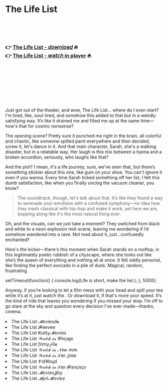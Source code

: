 <h1>The Life List</h1>

<br><br><br>

<h3>👉 <a href="https://Traviss-rytsorebcons1972.github.io/gdddqthsqv/">The Life List - 𝘥𝘰𝘸𝘯𝘭𝘰𝘢𝘥</a> 🔥<br>
👉 <a href="https://Traviss-rytsorebcons1972.github.io/gdddqthsqv/">The Life List - 𝘸𝘢𝘵𝘤𝘩 in player</a> 🔥
</h3>



<br><br><br><br><br><br><br>


Just got out of the theater, and wow, The Life List... where do I even start? I'm tired, like, soul-tired, and somehow this   added to that but in a weirdly satisfying way. It’s like it drained me and filled me up at the same time—how's that for cosmic nonsense?

The opening scene? Pretty sure it punched me right in the brain, all colorful and chaotic, like someone spilled paint everywhere and then decided, screw it, let's dance in it. And that main character, Sarah, she's a walking disaster, but in a relatable way. Her laugh is this mix between a hyena and a broken accordion, seriously, who laughs like that?

And the plot? I mean, it's a life journey, sure, we've seen that, but there’s something stickier about this one, like gum on your shoe. You can't ignore it even if you wanna. Every time Sarah ticked something off her list, I felt this dumb satisfaction, like when you finally unclog the vacuum cleaner, you know?

> The soundtrack, though, let's talk about that. It’s like they found a way to serenade your emotions with a confused symphony—no idea how they mash classical with hip-hop and make it work, yet here we are, bopping along like it's the most natural thing ever.

Oh, and the visuals, can we just take a moment? They switched from black and white to a neon explosion mid-scene, leaving me wondering if I’d somehow wandered into a rave. Not mad about it, just...confusedly enchanted?

Here's the kicker—there's this moment when Sarah stands on a rooftop, in this legitimately poetic rubbish of a cityscape, where she looks out like she’s the queen of everything and nothing all at once. It felt oddly personal, like finding the perfect avocado in a pile of duds. Magical, random, frustrating.

setTimeout(function() {
  console.log(Life is short, make the list.);
}, 5000); 

Anyway, if you’re looking to let a 𝘧𝘪𝘭𝘮 mess with your head and spill your tea while it’s at it, just 𝘸𝘢𝘵𝘤𝘩 the  . Or 𝘥𝘰𝘸𝘯𝘭𝘰𝘢𝘥 it, if that's more your speed. It’s the kind of ride that leaves you wondering if you missed your stop. I’m off to go stare at the sky and question every decision I've ever made—thanks, cinema.

<li>The Life List 𝓜𝗈ν𝗂𝖾𝗌ԁ𝖆</li>
<li>The Life List 𝓕𝗋𝖾𝖾ν𝖾𝖾</li>
<li>The Life List Ҝ𝗎𝗍𝗍𝗒𝓜𝗈ν𝗂𝖾𝗌</li>
<li>The Life List 𝒲𝒶𝓉𝒸𝒽 𝒾𝓃 𝓒𝗁𝗂ç𝖺𝗀𝗈</li>
<li>The Life List ƒ𝗂𝗅𝗆𝗒𝓏𝗂𝗅𝗅𝖆</li>
<li>The Life List 𝒲𝒶𝓉𝒸𝒽 𝒾𝓃 𝒩𝖾𝗐 𝒴𝗈𝗋𝗄</li>
<li>The Life List 𝒲𝒶𝓉𝒸𝒽 𝒾𝓃 𝒮𝖺𝗇 𝒥𝗈𝗌𝖾</li>
<li>The Life List 𝓥𝗂ԁ𝓒𝗅𝗈ųԁ</li>
<li>The Life List 𝒲𝒶𝓉𝒸𝒽 𝒾𝓃 𝒮𝖺𝗇 𝓕𝗋𝖺𝗇ç𝗂𝗌ç𝗈</li>
<li>The Life List 𝓜𝗈ν𝗂𝖾𝗌𝓙𝗈𝗒</li>
<li>The Life List 𝓜ρ𝟜𝓜𝗈ν𝗂𝖾𝗓</li>

